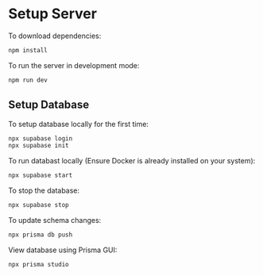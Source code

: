 # Setup Server

To download dependencies:

```bash
npm install
```

To run the server in development mode:

```bash
npm run dev
```

## Setup Database

To setup database locally for the first time:

```bash
npx supabase login
npx supabase init
```

To run databast locally (Ensure Docker is already installed on your system):

```bash
npx supabase start
```

To stop the database:

```bash
npx supabase stop
```

To update schema changes:

```bash
npx prisma db push
```

View database using Prisma GUI:

```bash
npx prisma studio
```
